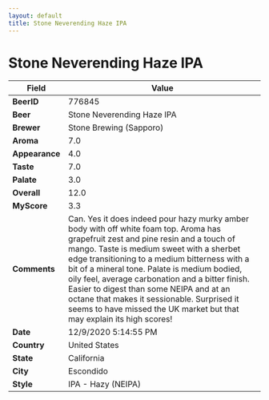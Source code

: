 ```yaml
---
layout: default
title: Stone Neverending Haze IPA
---
```


# Stone Neverending Haze IPA

| Field         | Value     |
|---------------|-----------|
| **BeerID** | 776845 |
| **Beer** | Stone Neverending Haze IPA |
| **Brewer** | Stone Brewing (Sapporo) |
| **Aroma** | 7.0 |
| **Appearance** | 4.0 |
| **Taste** | 7.0 |
| **Palate** | 3.0 |
| **Overall** | 12.0 |
| **MyScore** | 3.3 |
| **Comments** | Can. Yes it does indeed pour hazy murky amber body with off white foam top. Aroma has grapefruit zest and pine resin and a touch of mango. Taste is medium sweet with a sherbet edge transitioning to a medium bitterness with a bit of a mineral tone. Palate is medium bodied, oily feel, average carbonation and a bitter finish. Easier to digest than some NEIPA and at an octane that makes it sessionable. Surprised it seems to have missed the UK market but that may explain its high scores! |
| **Date** | 12/9/2020 5:14:55 PM |
| **Country** | United States |
| **State** | California |
| **City** | Escondido |
| **Style** | IPA - Hazy (NEIPA) |
